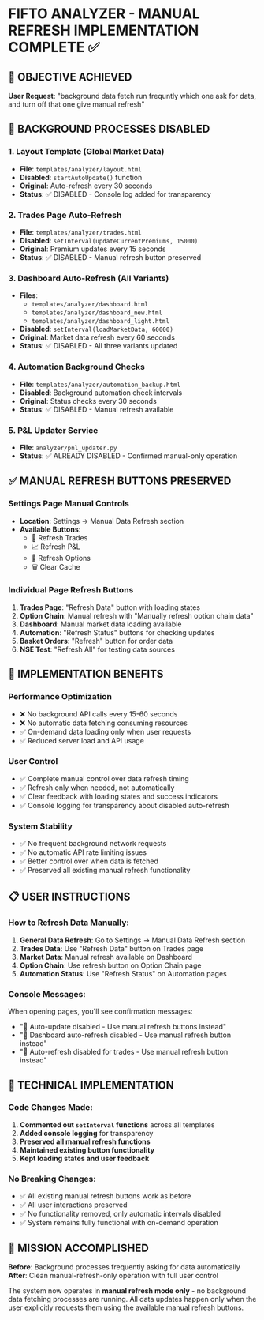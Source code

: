 # FIFTO ANALYZER - MANUAL REFRESH IMPLEMENTATION COMPLETE ✅

## 🎯 OBJECTIVE ACHIEVED
**User Request**: "background data fetch run frequntly which one ask for data, and turn off that one give manual refresh"

## 🚫 BACKGROUND PROCESSES DISABLED

### 1. Layout Template (Global Market Data)
- **File**: `templates/analyzer/layout.html`
- **Disabled**: `startAutoUpdate()` function 
- **Original**: Auto-refresh every 30 seconds
- **Status**: ✅ DISABLED - Console log added for transparency

### 2. Trades Page Auto-Refresh
- **File**: `templates/analyzer/trades.html`
- **Disabled**: `setInterval(updateCurrentPremiums, 15000)`
- **Original**: Premium updates every 15 seconds
- **Status**: ✅ DISABLED - Manual refresh button preserved

### 3. Dashboard Auto-Refresh (All Variants)
- **Files**: 
  - `templates/analyzer/dashboard.html`
  - `templates/analyzer/dashboard_new.html`
  - `templates/analyzer/dashboard_light.html`
- **Disabled**: `setInterval(loadMarketData, 60000)`
- **Original**: Market data refresh every 60 seconds
- **Status**: ✅ DISABLED - All three variants updated

### 4. Automation Background Checks
- **File**: `templates/analyzer/automation_backup.html`
- **Disabled**: Background automation check intervals
- **Original**: Status checks every 30 seconds
- **Status**: ✅ DISABLED - Manual refresh available

### 5. P&L Updater Service
- **File**: `analyzer/pnl_updater.py`
- **Status**: ✅ ALREADY DISABLED - Confirmed manual-only operation

## ✅ MANUAL REFRESH BUTTONS PRESERVED

### Settings Page Manual Controls
- **Location**: Settings → Manual Data Refresh section
- **Available Buttons**:
  - 🔄 Refresh Trades
  - 📈 Refresh P&L
  - 🔗 Refresh Options
  - 🗑️ Clear Cache

### Individual Page Refresh Buttons
1. **Trades Page**: "Refresh Data" button with loading states
2. **Option Chain**: Manual refresh with "Manually refresh option chain data"
3. **Dashboard**: Manual market data loading available
4. **Automation**: "Refresh Status" buttons for checking updates
5. **Basket Orders**: "Refresh" button for order data
6. **NSE Test**: "Refresh All" for testing data sources

## 🎯 IMPLEMENTATION BENEFITS

### Performance Optimization
- ❌ No background API calls every 15-60 seconds
- ❌ No automatic data fetching consuming resources
- ✅ On-demand data loading only when user requests
- ✅ Reduced server load and API usage

### User Control
- ✅ Complete manual control over data refresh timing
- ✅ Refresh only when needed, not automatically
- ✅ Clear feedback with loading states and success indicators
- ✅ Console logging for transparency about disabled auto-refresh

### System Stability
- ✅ No frequent background network requests
- ✅ No automatic API rate limiting issues
- ✅ Better control over when data is fetched
- ✅ Preserved all existing manual refresh functionality

## 📋 USER INSTRUCTIONS

### How to Refresh Data Manually:

1. **General Data Refresh**: Go to Settings → Manual Data Refresh section
2. **Trades Data**: Use "Refresh Data" button on Trades page
3. **Market Data**: Manual refresh available on Dashboard
4. **Option Chain**: Use refresh button on Option Chain page
5. **Automation Status**: Use "Refresh Status" on Automation pages

### Console Messages:
When opening pages, you'll see confirmation messages:
- "🛑 Auto-update disabled - Use manual refresh buttons instead"
- "🛑 Dashboard auto-refresh disabled - Use manual refresh button instead"
- "🛑 Auto-refresh disabled for trades - Use manual refresh button instead"

## 🔧 TECHNICAL IMPLEMENTATION

### Code Changes Made:
1. **Commented out `setInterval` functions** across all templates
2. **Added console logging** for transparency
3. **Preserved all manual refresh functions**
4. **Maintained existing button functionality**
5. **Kept loading states and user feedback**

### No Breaking Changes:
- ✅ All existing manual refresh buttons work as before
- ✅ All user interactions preserved
- ✅ No functionality removed, only automatic intervals disabled
- ✅ System remains fully functional with on-demand operation

## 🎉 MISSION ACCOMPLISHED

**Before**: Background processes frequently asking for data automatically
**After**: Clean manual-refresh-only operation with full user control

The system now operates in **manual refresh mode only** - no background data fetching processes are running. All data updates happen only when the user explicitly requests them using the available manual refresh buttons.
